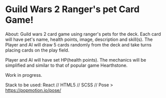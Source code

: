 # Guild Wars 2 Ranger's pet Card Game!

About:
Guild wars 2 card game using ranger's pets for the deck. Each card will have pet's name, health points, image, description and skill(s).
The Player and AI will draw 5 cards randomly from the deck and take turns placing cards on the play field.

Player and AI will have set HP(health points).
The mechanics will be simplified and similar to that of popular game Hearthstone.

Work in progress.

Stack to be used:
  React //
  HTML5 //
  SCSS //
  Pose > https://popmotion.io/pose/
